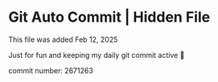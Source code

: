 # Git Auto Commit | Hidden File

This file was added Feb 12, 2025

Just for fun and keeping my daily git commit active 🤪

commit number: 2671263
